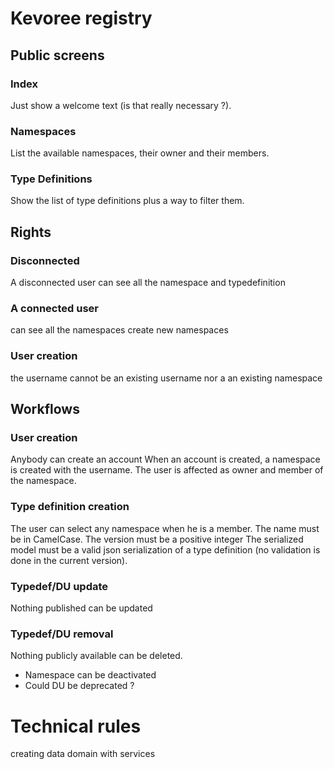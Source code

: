 # Kevoree registry

## Public screens
### Index
Just show a welcome text (is that really necessary ?).
### Namespaces
List the available namespaces, their owner and their members.
### Type Definitions
Show the list of type definitions plus a way to filter them.


## Rights
### Disconnected
A disconnected user can see all the namespace and typedefinition

### A connected user
can see all the namespaces
create new namespaces

### User creation
the username cannot be an existing username nor a an existing namespace

## Workflows
### User creation
Anybody can create an account
When an account is created, a namespace is created with the username. The user is affected as owner and member of the namespace.

### Type definition creation
The user can select any namespace when he is a member.
The name must be in CamelCase.
The version must be a positive integer
The serialized model must be a valid json serialization of a type definition (no validation is done in the current version).

### Typedef/DU update
Nothing published can be updated

### Typedef/DU removal
Nothing publicly available can be deleted.
 * Namespace can be deactivated
 * Could DU be deprecated ?

# Technical rules
creating data domain with services
